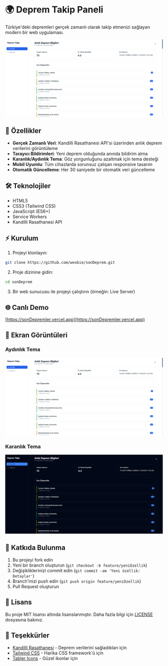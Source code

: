 # 🌍 Deprem Takip Paneli

Türkiye'deki depremleri gerçek zamanlı olarak takip etmenizi sağlayan modern bir web uygulaması.

![Deprem Takip](acikTema.png)

## 🚀 Özellikler

- **Gerçek Zamanlı Veri**: Kandilli Rasathanesi API'si üzerinden anlık deprem verilerini görüntüleme
- **Tarayıcı Bildirimleri**: Yeni deprem olduğunda anında bildirim alma
- **Karanlık/Aydınlık Tema**: Göz yorgunluğunu azaltmak için tema desteği
- **Mobil Uyumlu**: Tüm cihazlarda sorunsuz çalışan responsive tasarım
- **Otomatik Güncelleme**: Her 30 saniyede bir otomatik veri güncelleme

## 🛠️ Teknolojiler

- HTML5
- CSS3 (Tailwind CSS)
- JavaScript (ES6+)
- Service Workers
- Kandilli Rasathanesi API

## ⚡ Kurulum

1. Projeyi klonlayın:
```bash
git clone https://github.com/wexbie/sonDeprem.git
```

2. Proje dizinine gidin:
```bash
cd sonDeprem
```

3. Bir web sunucusu ile projeyi çalıştırın (örneğin: Live Server)

## 🌐 Canlı Demo

[https://sonDepremler.vercel.app](https://sonDepremler.vercel.app)

## 📱 Ekran Görüntüleri

### Aydınlık Tema
![Aydınlık Tema](acikTema.png)

### Karanlık Tema
![Karanlık Tema](koyuTema.png)

## 🤝 Katkıda Bulunma

1. Bu projeyi fork edin
2. Yeni bir branch oluşturun (`git checkout -b feature/yeniOzellik`)
3. Değişikliklerinizi commit edin (`git commit -am 'Yeni özellik: Detaylar'`)
4. Branch'inizi push edin (`git push origin feature/yeniOzellik`)
5. Pull Request oluşturun

## 📝 Lisans

Bu proje MIT lisansı altında lisanslanmıştır. Daha fazla bilgi için [LICENSE](LICENSE) dosyasına bakınız.

## 🙏 Teşekkürler

- [Kandilli Rasathanesi](http://www.koeri.boun.edu.tr/new/) - Deprem verilerini sağladıkları için
- [Tailwind CSS](https://tailwindcss.com/) - Harika CSS framework'ü için
- [Tabler Icons](https://tabler-icons.io/) - Güzel ikonlar için 